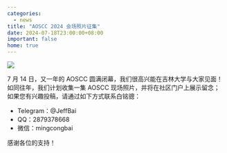 ```yaml
---
categories:
  - news
title: "AOSCC 2024 会场照片征集"
date: 2024-07-18T23:00:00+08:00
important: false
home: true
---
```

![](/assets/news/2024-07-18-aoscc-2024-call-for-photos.jpg)

7 月 14 日，又一年的 AOSCC 圆满闭幕，我们很高兴能在吉林大学与大家见面！如同往年，我们计划收集一集 AOSCC 现场照片，并将在社区门户上展示留念；如果您有兴趣投稿，请通过如下方式联系白铭骢：

- Telegram：@JeffBai
- QQ：2879378668
- 微信：mingcongbai

感谢各位的支持！
